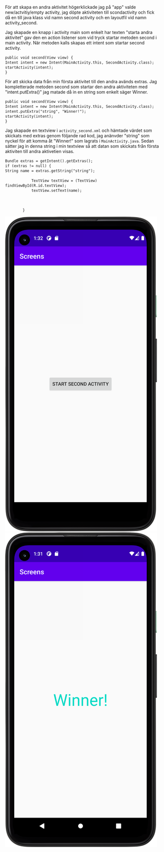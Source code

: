 


För att skapa en andra aktivitet högerklickade jag på "app" valde new/actvitiy/empty activity, jag döpte aktiviteten till scondactivity
och fick då en till java klass vid namn second activity och en layoutfil vid namn activity_second.

Jag skapade en knapp i activity main som enkelt har texten "starta andra aktivitet" gav den en action listener som vid tryck startar metoden second i
main activity. När metoden kalls skapas ett intent som startar second activity. 
```
public void second(View view) {
Intent intent = new Intent(MainActivity.this, SecondActivity.class);
startActivity(intent);
}
```

För att skicka data från min första aktivitet till den andra avänds extras. Jag kompletterade metoden second som startar den andra aktiviteten med
"intent.putExtra()" jag matade då in en string som enkelt säger Winner. 

```
public void second(View view) {
Intent intent = new Intent(MainActivity.this, SecondActivity.class);
intent.putExtra("string", "Winner!");
startActivity(intent);
}
```
 Jag skapade en textview i `activity_second.xml` och hämtade värdet som skickats med extras genom följande rad kod, jag anänvder "string" som nyckel
 för att komma åt "Winner!" som lagrats i `MainActivity.java`. Sedan sätter jag in denna string i min textview så att datan som skickats från 
 första aktiviten till andra aktivetien visas. 
```
Bundle extras = getIntent().getExtras();
if (extras != null) {
String name = extras.getString("string");

            TextView textView = (TextView) findViewById(R.id.textView);
            textView.setText(name);



        }
```

![](firstactivity_screen.png)
![](secondactivity_screen.png)

